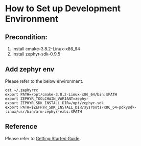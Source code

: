 # How to Set up Development Environment

## Precondition:
1. Install cmake-3.8.2-Linux-x86_64
2. Install zephyr-sdk-0.9.5

## Add zephyr env
Please refer to the below environment.
```shell
cat ~/.zephyrrc 
export PATH=/opt/cmake-3.8.2-Linux-x86_64/bin:$PATH
export ZEPHYR_TOOLCHAIN_VARIANT=zephyr
export ZEPHYR_SDK_INSTALL_DIR=/opt/zephyr-sdk
export PATH=$ZEPHYR_SDK_INSTALL_DIR/sysroots/x86_64-pokysdk-linux/usr/bin/arm-zephyr-eabi:$PATH
```

## Reference
Please refer to [Getting Started Guide](https://docs.zephyrproject.org/latest/getting_started/getting_started.html#getting-started-guide).

